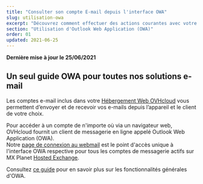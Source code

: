 ```yaml
---
title: "Consulter son compte E-mail depuis l'interface OWA"
slug: utilisation-owa
excerpt: "Découvrez comment effectuer des actions courantes avec votre adresse électronique depuis l'interface OWA"
section: "Utilisation d'Outlook Web Application (OWA)"
order: 01
updated: 2021-06-25
---
```


**Dernière mise à jour le 25/06/2021**

## Un seul guide OWA pour toutes nos solutions e-mail

Les comptes e-mail inclus dans votre [Hébergement Web OVHcloud](https://www.ovhcloud.com/fr-ca/web-hosting/) vous permettent d’envoyer et de recevoir vos e-mails depuis l’appareil et le client de votre choix.

Pour accéder à un compte de n'importe où via un navigateur web, OVHcloud fournit un client de messagerie en ligne appelé Outlook Web Application (OWA).
<br>Notre [page de connexion au webmail](https://www.ovh.com/ca/fr/mail/) est le point d'accès unique à l'interface OWA respective pour tous les comptes de messagerie actifs sur MX Planet [Hosted Exchange](https://www.ovhcloud.com/fr-ca/emails/hosted-exchange/).

Consultez [ce guide](https://docs.ovh.com/ca/fr/emails/utilisation-owa/) pour en savoir plus sur les fonctionnalités générales d'OWA.
